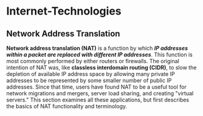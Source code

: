 # Internet-Technologies
## Network Address Translation
**Network address translation (NAT)** is a function by which ***IP addresses within a packet are replaced with different IP addresses***. This function is most commonly performed by either routers or firewalls.
The original intention of NAT was, like **classless interdomain routing (CIDR)**, to slow the depletion of available IP address space by allowing many private IP addresses to be represented by some smaller number of public IP addresses. Since that time, users have found NAT to be a useful tool for network migrations and mergers, server load sharing, and creating "virtual servers." This section examines all these applications, but first describes the basics of NAT functionality and terminology.
